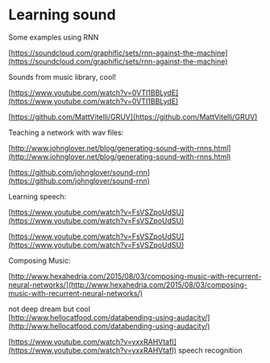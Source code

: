 # Learning sound

Some examples using RNN

[https://soundcloud.com/graphific/sets/rnn-against-the-machine](https://soundcloud.com/graphific/sets/rnn-against-the-machine)

Sounds from music library, cool!

[https://www.youtube.com/watch?v=0VTI1BBLydE](https://www.youtube.com/watch?v=0VTI1BBLydE)

[https://github.com/MattVitelli/GRUV](https://github.com/MattVitelli/GRUV)

Teaching a network with wav files:

[http://www.johnglover.net/blog/generating-sound-with-rnns.html](http://www.johnglover.net/blog/generating-sound-with-rnns.html)

[https://github.com/johnglover/sound-rnn](https://github.com/johnglover/sound-rnn)



Learning speech:

[https://www.youtube.com/watch?v=FsVSZpoUdSU](https://www.youtube.com/watch?v=FsVSZpoUdSU)

[https://www.youtube.com/watch?v=FsVSZpoUdSU](https://www.youtube.com/watch?v=FsVSZpoUdSU)

Composing Music:

[http://www.hexahedria.com/2015/08/03/composing-music-with-recurrent-neural-networks/](http://www.hexahedria.com/2015/08/03/composing-music-with-recurrent-neural-networks/)

not deep dream but cool  
[http://www.hellocatfood.com/databending-using-audacity/](http://www.hellocatfood.com/databending-using-audacity/)

[https://www.youtube.com/watch?v=yxxRAHVtafI](https://www.youtube.com/watch?v=yxxRAHVtafI) speech recognition

